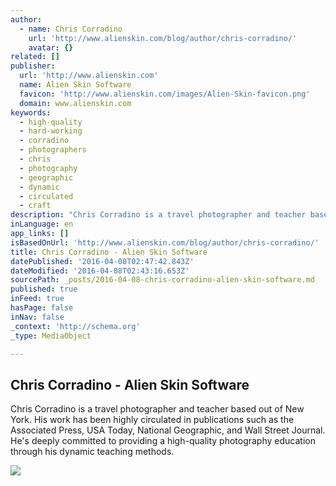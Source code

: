 ```yaml
---
author:
  - name: Chris Corradino
    url: 'http://www.alienskin.com/blog/author/chris-corradino/'
    avatar: {}
related: []
publisher:
  url: 'http://www.alienskin.com'
  name: Alien Skin Software
  favicon: 'http://www.alienskin.com/images/Alien-Skin-favicon.png'
  domain: www.alienskin.com
keywords:
  - high-quality
  - hard-working
  - corradino
  - photographers
  - chris
  - photography
  - geographic
  - dynamic
  - circulated
  - craft
description: "Chris Corradino is a travel photographer and teacher based out of New York. His work has been highly circulated in publications such as the Associated Press, USA Today, National Geographic, and Wall Street Journal. He's deeply committed to providing a high-quality photography education through his dynamic teaching methods."
inLanguage: en
app_links: []
isBasedOnUrl: 'http://www.alienskin.com/blog/author/chris-corradino/'
title: Chris Corradino - Alien Skin Software
datePublished: '2016-04-08T02:47:42.843Z'
dateModified: '2016-04-08T02:43:16.653Z'
sourcePath: _posts/2016-04-08-chris-corradino-alien-skin-software.md
published: true
inFeed: true
hasPage: false
inNav: false
_context: 'http://schema.org'
_type: MediaObject

---
```

<article style=""><h1>Chris Corradino - Alien Skin Software</h1><p>Chris Corradino is a travel photographer and teacher based out of New York. His work has been highly circulated in publications such as the Associated Press, USA Today, National Geographic, and Wall Street Journal. He's deeply committed to providing a high-quality photography education through his dynamic teaching methods.</p><img src="http://www.alienskin.com/images/Alien-Skin-OrangeBox-Logo-722x.png" /></article>
